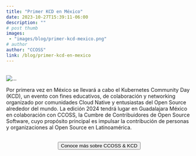 ```yaml
---
title: "Primer KCD en México"
date: 2023-10-27T15:39:11-06:00
description: ""
# post thumb
images: 
 - "images/blog/primer-kcd-mexico.png"
# author
author: "CCOSS" 
link: /blog/primer-kcd-en-mexico
---
```

<br>
<div class="card mb-3 bg-transparent border-0">
  <div class="row no-gutters">
    <div class="col-md-4">
      <img src="/images/blog/primer-kcd-mexico.png" class="card-img" alt="...">
    </div>
    <div class="col-md-8">
      <div class="card-body">
        <p class="card-text text-justify">Por primera vez en México se llevará a cabo el Kubernetes Community Day (KCD), un evento con fines educativos, de colaboración y networking organizado por comunidades Cloud Native y entusiastas del Open Source alrededor del mundo. La edición 2024 tendrá lugar en Guadalajara México en colaboración con CCOSS, la Cumbre de Contribuidores de Open Source Software, cuyo propósito principal es impulsar la contribución de personas y organizaciones al Open Source en Latinoamérica.</p>        
      </div>
    </div>
  </div>
</div>


<br>

<center>
<a href="/about">
<button type="button" style="align-items: center;" class="btn btn-info col-md-5 px-3">Conoce más sobre CCOSS & KCD</button>
</a>
<center>

